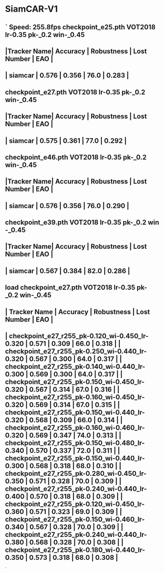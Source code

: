# SiamCAR-V1

`
Speed: 255.8fps
checkpoint_e25.pth VOT2018 lr-0.35  pk-_0.2  win-_0.45
------------------------------------------------------------
|Tracker Name| Accuracy | Robustness | Lost Number |  EAO  |
------------------------------------------------------------
|  siamcar   |  0.576   |   0.356    |    76.0     | 0.283 |
------------------------------------------------------------

checkpoint_e27.pth  VOT2018 lr-0.35  pk-_0.2  win-_0.45
------------------------------------------------------------
|Tracker Name| Accuracy | Robustness | Lost Number |  EAO  |
------------------------------------------------------------
|  siamcar   |  0.575   |   0.361    |    77.0     | 0.292 |
------------------------------------------------------------

checkpoint_e46.pth VOT2018  lr-0.35  pk-_0.2  win-_0.45
------------------------------------------------------------
|Tracker Name| Accuracy | Robustness | Lost Number |  EAO  |
------------------------------------------------------------
|  siamcar   |  0.576   |   0.356    |    76.0     | 0.290 |
------------------------------------------------------------

checkpoint_e39.pth VOT2018  lr-0.35  pk-_0.2    win -_0.45
------------------------------------------------------------
|Tracker Name| Accuracy | Robustness | Lost Number |  EAO  |
------------------------------------------------------------
|  siamcar   |  0.567   |   0.384    |    82.0     | 0.286 |
------------------------------------------------------------


load  checkpoint_e27.pth  VOT2018 lr-0.35  pk-_0.2  win-_0.45 
------------------------------------------------------------------------------------------------
|                  Tracker Name                  | Accuracy | Robustness | Lost Number |  EAO  |
------------------------------------------------------------------------------------------------
| checkpoint_e27_r255_pk-0.120_wi-0.450_lr-0.320 |  0.571   |   0.309    |    66.0     | 0.318 |
| checkpoint_e27_r255_pk-0.250_wi-0.440_lr-0.320 |  0.567   |   0.300    |    64.0     | 0.317 |
| checkpoint_e27_r255_pk-0.140_wi-0.440_lr-0.300 |  0.569   |   0.300    |    64.0     | 0.317 |
| checkpoint_e27_r255_pk-0.150_wi-0.450_lr-0.320 |  0.567   |   0.314    |    67.0     | 0.316 |
| checkpoint_e27_r255_pk-0.160_wi-0.450_lr-0.320 |  0.569   |   0.314    |    67.0     | 0.315 |
| checkpoint_e27_r255_pk-0.150_wi-0.440_lr-0.320 |  0.568   |   0.309    |    66.0     | 0.314 |
| checkpoint_e27_r255_pk-0.160_wi-0.460_lr-0.320 |  0.569   |   0.347    |    74.0     | 0.313 |
| checkpoint_e27_r255_pk-0.150_wi-0.480_lr-0.340 |  0.570   |   0.337    |    72.0     | 0.311 |
| checkpoint_e27_r255_pk-0.150_wi-0.440_lr-0.300 |  0.568   |   0.318    |    68.0     | 0.310 |
| checkpoint_e27_r255_pk-0.280_wi-0.450_lr-0.350 |  0.571   |   0.328    |    70.0     | 0.309 |
| checkpoint_e27_r255_pk-0.240_wi-0.440_lr-0.400 |  0.570   |   0.318    |    68.0     | 0.309 |
| checkpoint_e27_r255_pk-0.120_wi-0.450_lr-0.360 |  0.571   |   0.323    |    69.0     | 0.309 |
| checkpoint_e27_r255_pk-0.150_wi-0.460_lr-0.340 |  0.567   |   0.328    |    70.0     | 0.309 |
| checkpoint_e27_r255_pk-0.240_wi-0.440_lr-0.380 |  0.568   |   0.328    |    70.0     | 0.308 |
| checkpoint_e27_r255_pk-0.180_wi-0.440_lr-0.350 |  0.573   |   0.318    |    68.0     | 0.308 |
------------------------------------------------------------------------------------------------
`
